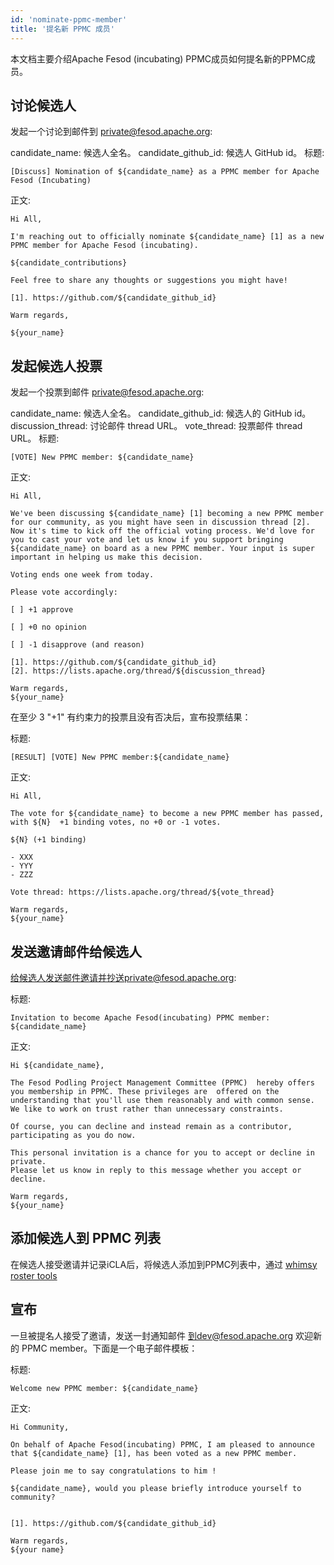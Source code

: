 ```yaml
---
id: 'nominate-ppmc-member'
title: '提名新 PPMC 成员'
---
```


本文档主要介绍Apache Fesod (incubating) PPMC成员如何提名新的PPMC成员。

## 讨论候选人
发起一个讨论到邮件到 private@fesod.apache.org:

candidate_name: 候选人全名。
candidate_github_id: 候选人 GitHub id。
标题:

```text
[Discuss] Nomination of ${candidate_name} as a PPMC member for Apache Fesod (Incubating)
```

正文:

```text
Hi All,

I'm reaching out to officially nominate ${candidate_name} [1] as a new
PPMC member for Apache Fesod (incubating).

${candidate_contributions}

Feel free to share any thoughts or suggestions you might have!

[1]. https://github.com/${candidate_github_id}

Warm regards,

${your_name}
```

## 发起候选人投票
发起一个投票到邮件 private@fesod.apache.org:

candidate_name: 候选人全名。
candidate_github_id: 候选人的 GitHub id。
discussion_thread: 讨论邮件 thread URL。
vote_thread: 投票邮件 thread URL。
标题:

```text
[VOTE] New PPMC member: ${candidate_name}
```

正文:

```text
Hi All,

We've been discussing ${candidate_name} [1] becoming a new PPMC member for our community, as you might have seen in discussion thread [2]. Now it's time to kick off the official voting process. We'd love for you to cast your vote and let us know if you support bringing ${candidate_name} on board as a new PPMC member. Your input is super
important in helping us make this decision.

Voting ends one week from today.

Please vote accordingly:

[ ] +1 approve

[ ] +0 no opinion

[ ] -1 disapprove (and reason)

[1]. https://github.com/${candidate_github_id}
[2]. https://lists.apache.org/thread/${discussion_thread}

Warm regards,
${your_name}
```

在至少 3 "+1" 有约束力的投票且没有否决后，宣布投票结果：

标题:

```text
[RESULT] [VOTE] New PPMC member:${candidate_name}
```

正文:

```text
Hi All,

The vote for ${candidate_name} to become a new PPMC member has passed, with ${N}  +1 binding votes, no +0 or -1 votes.

${N} (+1 binding)

- XXX
- YYY
- ZZZ

Vote thread: https://lists.apache.org/thread/${vote_thread}

Warm regards,
${your_name}
```

## 发送邀请邮件给候选人
给候选人发送邮件邀请并抄送private@fesod.apache.org:

标题:

```text
Invitation to become Apache Fesod(incubating) PPMC member: ${candidate_name}
```

正文:

```text
Hi ${candidate_name},

The Fesod Podling Project Management Committee (PPMC)  hereby offers
you membership in PPMC. These privileges are  offered on the
understanding that you'll use them reasonably and with common sense.
We like to work on trust rather than unnecessary constraints.

Of course, you can decline and instead remain as a contributor,
participating as you do now.

This personal invitation is a chance for you to accept or decline in private.
Please let us know in reply to this message whether you accept or decline.

Warm regards,
${your_name}
```

## 添加候选人到 PPMC 列表
在候选人接受邀请并记录iCLA后，将候选人添加到PPMC列表中，通过 [whimsy roster tools](https://whimsy.apache.org/roster/ppmc/fesod#pmc)

## 宣布
一旦被提名人接受了邀请，发送一封通知邮件 到dev@fesod.apache.org 欢迎新的 PPMC member。下面是一个电子邮件模板：

标题:

```text
Welcome new PPMC member: ${candidate_name}
```

正文:

```text
Hi Community,

On behalf of Apache Fesod(incubating) PPMC, I am pleased to announce that ${candidate_name} [1], has been voted as a new PPMC member.

Please join me to say congratulations to him !

${candidate_name}, would you please briefly introduce yourself to community?


[1]. https://github.com/${candidate_github_id}

Warm regards,
${your name}
```